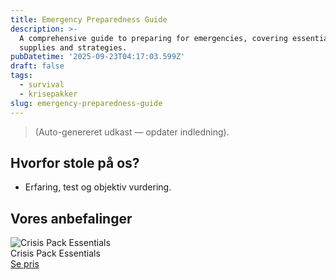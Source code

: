 ```yaml
---
title: Emergency Preparedness Guide
description: >-
  A comprehensive guide to preparing for emergencies, covering essential
  supplies and strategies.
pubDatetime: '2025-09-23T04:17:03.599Z'
draft: false
tags:
  - survival
  - krisepakker
slug: emergency-preparedness-guide
---
```

> (Auto-genereret udkast — opdater indledning).

## Hvorfor stole på os?
- Erfaring, test og objektiv vurdering.

## Vores anbefalinger


<!-- Auto: Affiliate-kort fra Products/SKUs -->

<div class="aff-card"><img src="abstract_15.png (https://v5.airtableusercontent.com/v3/u/45/45/1758614400000/K4EFRyV-Agp-SH9ente0Fw/ZEjGTXdYiQqjftI31l50QknBi9XH2U87qGjl2sKJz4LHhoOywi4yQiChGrPBCHyXTfyyodDILmY4mf6olRLKBEOX4qj9ToiDRJD-1BByAW8sjEOxwNtc4YnaG5ZyXEHhNFa3LpRzSmECZi-bTDAMIJ8wiwN1AWzebIaVDa3EooA/vvXnao7H8e6p5MVvZSy8jvKvPwQlc6tv7wXOvrHMwV0)" alt="Crisis Pack Essentials" class="aff-card__img" /><div class="aff-card__meta"><div class="aff-card__title">Crisis Pack Essentials</div><a class="aff-btn" href="https://affiliate.homeessentialsee62.com/deal789?utm_source=klartilalt&utm_medium=affiliate&subid=emergency-preparedness-guide-2025-09-23" rel="sponsored nofollow noopener" target="_blank">Se pris</a></div></div>

